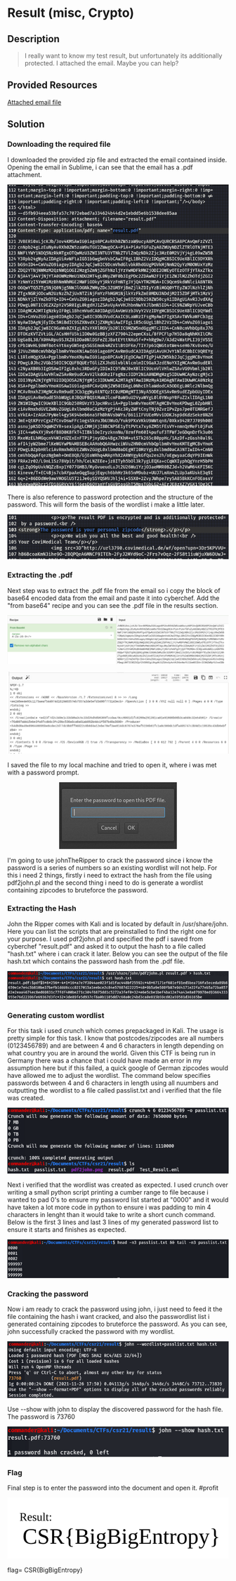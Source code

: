 # Result (misc, Crypto)

## Description

>I really want to know my test result, but unfortunately its additionally protected. I attached the email. Maybe you can help?

## Provided Resources

[Attached email file](https://github.com/FidgetCube/CTF_writeups/blob/main/2021-CyberSecurityRumble-CTF/Result(misc%2Ccrypto)/providedFile.eml)


## Solution

### Downloading the required file

I downloaded the provided zip file and extracted the email contained inside. Opening the email in Sublime, i can see that the email has a .pdf attachment.
<p align="center"><img src="_images/emailpdf.png"></p>

There is also reference to password protection and the structure of the password. This will form the basis of the wordlist i make a little later.
<p align="center"><img src="_images/emailpassword.png"></p>

### Extracting the .pdf

Next step was to extract the .pdf file from the email so i copy the block of base64 encoded data from the email and paste it into cyberchef. Add the "from base64" recipe and you can see the .pdf file in the results section. 
<p align="center"><img src="_images/recipe.png"></p>
<p align="center"><img src="_images/output.png"></p>

I saved the file to my local machine and tried to open it, where i was met with a password prompt.
<p align="center"><img src="_images/passwordprompt.png"></p>

I'm going to use johnTheRipper to crack the password since i know the password is a series of numbers so an existing wordlist will not help. For this i need 2 things, firstly i need to extract the hash from the file using pdf2john.pl and the second thing i need to do is generate a wordlist containing zipcodes to bruteforce the password.

### Extracting the Hash

John the Ripper comes with Kali and is located by default in /usr/share/john. Here you can list the scripts that are preinstalled to find the right one for your purpose. I used pdf2john.pl and specified the pdf i saved from cyberchef "result.pdf" and asked it to output the hash to a file called "hash.txt" where i can crack it later. Below you can see the output of the file hash.txt which contains the password hash from the .pdf file.
<p align="center"><img src="_images/pdf2john.png"></p>

### Generating custom wordlist

For this task i used crunch which comes prepackaged in Kali. The usage is pretty simple for this task. I know that postcodes/zipcodes are all numbers (0123456789) and are between 4 and 6 characters in length depending on what country you are in around the world. Given this CTF is being run in Germany there was a chance that i could have made an error in my assumption here but if this failed, a quick google of German zipcodes would have allowed me to adjust the wordlist. The command below specifies passwords between 4 and 6 characters in length using all nuumbers and outputting the wordlist to a file called passlist.txt and i verified that the file was created.
<p align="center"><img src="_images/crunchgen.png"></p>

Next i verified that the wordlist was created as expected. I used crunch over writing a small python script printing a cumber range to file because i wanted to pad 0's to ensure my password list started at "0000" and it would have taken a lot more code in python to ensure i was padding to min 4 characters in lenght than it would take to write a short cunch command. Below is the first 3 lines and last 3 lines of my generated password list to ensure it starts and finishes as expected.
<p align="center"><img src="_images/crunchverify.png"></p>

### Cracking the password

Now i am ready to crack the password using john, i just need to feed it the file containing the hash i want cracked, and also the passwordlist list i generated containing zipcodes to bruteforce the password. As you can see, john successfully cracked the password with my wordlist.
<p align="center"><img src="_images/john.png"></p>

Use --show with john to display the discovered password for the hash file. The password is 73760
<p align="center"><img src="_images/password.png"></p>

### Flag

Final step is to enter the password into the document and open it. #profit
<p align="center"><img src="_images/flag.png"></p>

flag= CSR{BigBigEntropy}

